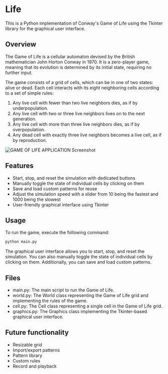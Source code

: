 # Life

This is a Python implementation of Conway's Game of Life using the Tkinter library for the graphical user interface.

## Overview

The Game of Life is a cellular automaton devised by the British mathematician John Horton Conway in 1970. It is a zero-player game, meaning that its evolution is determined by its initial state, requiring no further input.

The game consists of a grid of cells, which can be in one of two states: alive or dead. Each cell interacts with its eight neighboring cells according to a set of simple rules:

1. Any live cell with fewer than two live neighbors dies, as if by underpopulation.
2. Any live cell with two or three live neighbors lives on to the next generation.
3. Any live cell with more than three live neighbors dies, as if by overpopulation.
4. Any dead cell with exactly three live neighbors becomes a live cell, as if by reproduction.

![GAME OF LIFE APPLICATION Screenshot](image/screen1.png)

## Features

- Start, stop, and reset the simulation with dedicated buttons
- Manually toggle the state of individual cells by clicking on them
- Save and load custom patterns for reuse
- Adjust the simulation speed with a slider from 10 being the fastest and 1000 being the slowest
- User-friendly graphical interface using Tkinter

## Usage

To run the game, execute the following command:

```bash
python main.py
```

The graphical user interface allows you to start, stop, and reset the simulation. You can also manually toggle the state of individual cells by clicking on them. Additionally, you can save and load custom patterns.

## Files

- main.py: The main script to run the Game of Life.
- world.py: The World class representing the Game of Life grid and implementing the rules of the game.
- cell.py: The Cell class representing a single cell in the Game of Life grid.
- graphics.py: The Graphics class implementing the Tkinter-based graphical user interface.

## Future functionality

- Resizable grid
- Import/export patterns
- Pattern library
- Custom rules
- Record and playback

